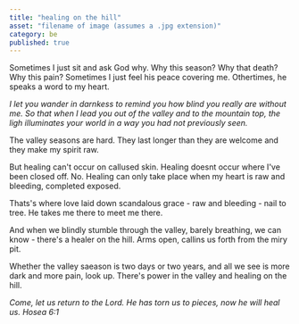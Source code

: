 ```yaml
---
title: "healing on the hill"
asset: "filename of image (assumes a .jpg extension)" 
category: be
published: true
---
```


Sometimes I just sit and ask God why. Why this season? Why that death? Why this pain? Sometimes I just feel his peace covering me. Othertimes, he speaks a word to my heart.

_I let you wander in darnkess to remind you how blind you really are without me. So that when I lead you out of the valley and to the mountain top, the ligh illuminates your world in a way you had not previously seen._

The valley seasons are hard. They last longer than they are welcome and they make my spirit raw.

But healing can't occur on callused skin. Healing doesnt occur where I've been closed off. No. Healing can only take place when my heart is raw and bleeding, completed exposed.

Thats's where love laid down scandalous grace - raw and bleeding - nail to tree. He takes me there to meet me there.

And when we blindly stumble through the valley, barely breathing, we can know - there's a healer on the hill. Arms open, callins us forth from the miry pit.

Whether the valley saeason is two days or two years, and all we see is more dark and more pain, look up.
There's power in the valley and healing on the hill.

_Come, let us return to the Lord. He has torn us to pieces, now he will heal us. Hosea 6:1_
